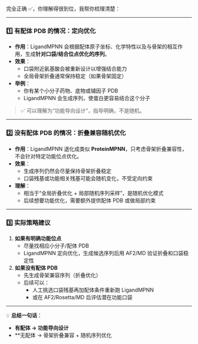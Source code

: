 完全正确 ✅，你理解得很到位，我帮你梳理清楚：

------

### 1️⃣ 有配体 PDB 的情况：**定向优化**

- **作用**：LigandMPNN 会根据配体原子坐标、化学特性以及与骨架的相互作用，生成**针对口袋/结合位点优化的序列**。
- **效果**：
  - 口袋附近氨基酸会被重新设计以增强结合能力
  - 全局骨架折叠通常保持稳定（如果骨架固定）
- **举例**：
  - 你有某个小分子药物、底物或辅因子 PDB
  - LigandMPNN 会生成序列，使蛋白更容易结合这个分子

> ✅ 可以理解为“功能导向设计”，指导明确，不是随机。

------

### 2️⃣ 没有配体 PDB 的情况：**折叠兼容随机优化**

- **作用**：LigandMPNN 退化成类似 **ProteinMPNN**，只考虑骨架折叠兼容性，不会针对特定功能位点优化。
- **效果**：
  - 生成序列仍然会尽量保持骨架折叠稳定
  - 口袋残基或功能相关残基可能会随机变化，不受定向约束
- **理解**：
  - 相当于“全局折叠优化 + 局部随机序列采样”，是随机优化模式
  - 后续想要功能优化，需要额外提供配体 PDB 或做局部约束

------

### 3️⃣ 实际策略建议

1. **如果有明确功能位点**
   - 尽量找相应小分子/配体 PDB
   - LigandMPNN 定向优化，生成候选序列后用 AF2/MD 验证折叠和口袋稳定性
2. **如果没有配体 PDB**
   - 先生成骨架兼容序列（折叠优化）
   - 后续可以：
     - 人工挑选口袋残基再加配体条件重新跑 LigandMPNN
     - 或在 AF2/Rosetta/MD 后评估潜在功能口袋

------

💡 **总结一句话**：

- **有配体 → 功能导向设计**
- **无配体 → 骨架折叠兼容 + 随机序列优化
